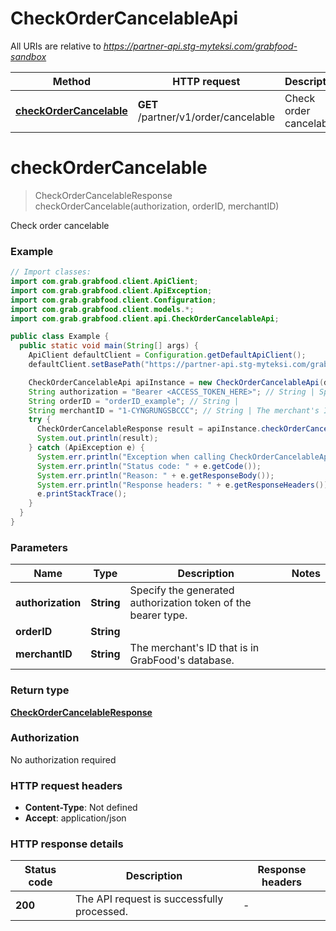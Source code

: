 # CheckOrderCancelableApi

All URIs are relative to *https://partner-api.stg-myteksi.com/grabfood-sandbox*

| Method | HTTP request | Description |
|------------- | ------------- | -------------|
| [**checkOrderCancelable**](CheckOrderCancelableApi.md#checkOrderCancelable) | **GET** /partner/v1/order/cancelable | Check order cancelable |


<a id="checkOrderCancelable"></a>
# **checkOrderCancelable**
> CheckOrderCancelableResponse checkOrderCancelable(authorization, orderID, merchantID)

Check order cancelable

### Example
```java
// Import classes:
import com.grab.grabfood.client.ApiClient;
import com.grab.grabfood.client.ApiException;
import com.grab.grabfood.client.Configuration;
import com.grab.grabfood.client.models.*;
import com.grab.grabfood.client.api.CheckOrderCancelableApi;

public class Example {
  public static void main(String[] args) {
    ApiClient defaultClient = Configuration.getDefaultApiClient();
    defaultClient.setBasePath("https://partner-api.stg-myteksi.com/grabfood-sandbox");

    CheckOrderCancelableApi apiInstance = new CheckOrderCancelableApi(defaultClient);
    String authorization = "Bearer <ACCESS_TOKEN_HERE>"; // String | Specify the generated authorization token of the bearer type.
    String orderID = "orderID_example"; // String | 
    String merchantID = "1-CYNGRUNGSBCCC"; // String | The merchant's ID that is in GrabFood's database.
    try {
      CheckOrderCancelableResponse result = apiInstance.checkOrderCancelable(authorization, orderID, merchantID);
      System.out.println(result);
    } catch (ApiException e) {
      System.err.println("Exception when calling CheckOrderCancelableApi#checkOrderCancelable");
      System.err.println("Status code: " + e.getCode());
      System.err.println("Reason: " + e.getResponseBody());
      System.err.println("Response headers: " + e.getResponseHeaders());
      e.printStackTrace();
    }
  }
}
```

### Parameters

| Name | Type | Description  | Notes |
|------------- | ------------- | ------------- | -------------|
| **authorization** | **String**| Specify the generated authorization token of the bearer type. | |
| **orderID** | **String**|  | |
| **merchantID** | **String**| The merchant&#39;s ID that is in GrabFood&#39;s database. | |

### Return type

[**CheckOrderCancelableResponse**](CheckOrderCancelableResponse.md)

### Authorization

No authorization required

### HTTP request headers

 - **Content-Type**: Not defined
 - **Accept**: application/json

### HTTP response details
| Status code | Description | Response headers |
|-------------|-------------|------------------|
| **200** | The API request is successfully processed. |  -  |

